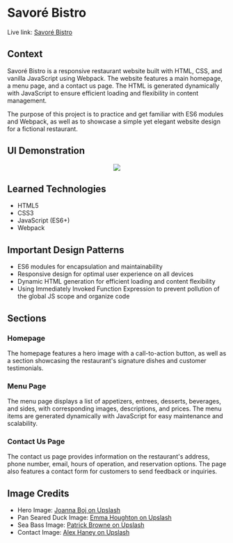 # Savoré Bistro
Live link: <a href="https://ejrcarr.github.io/restaurant-page/">Savoré Bistro</a>

## Context
Savoré Bistro is a responsive restaurant website built with HTML, CSS, and vanilla JavaScript using Webpack. The website features a main homepage, a menu page, and a contact us page. The HTML is generated dynamically with JavaScript to ensure efficient loading and flexibility in content management.

The purpose of this project is to practice and get familiar with ES6 modules and Webpack, as well as to showcase a simple yet elegant website design for a fictional restaurant.

## UI Demonstration

<p align='center'>
  <img src='https://user-images.githubusercontent.com/110308975/225449213-0e190f0f-8a46-42f6-b5b9-0137b07a1e44.gif'/>
</p>

## Learned Technologies
<ul>
  <li>HTML5</li>
  <li>CSS3</li>
  <li>JavaScript (ES6+)</li>
  <li>Webpack</li>
</ul>

## Important Design Patterns
<ul>
<li>ES6 modules for encapsulation and maintainability</li>
<li>Responsive design for optimal user experience on all devices</li>
<li>Dynamic HTML generation for efficient loading and content flexibility</li>
<li>Using Immediately Invoked Function Expression to prevent pollution of the global JS scope and organize code</li>
</ul>

## Sections
### Homepage
The homepage features a hero image with a call-to-action button, as well as a section showcasing the restaurant's signature dishes and customer testimonials.

### Menu Page
The menu page displays a list of appetizers, entrees, desserts, beverages, and sides, with corresponding images, descriptions, and prices. The menu items are generated dynamically with JavaScript for easy maintenance and scalability.

### Contact Us Page
The contact us page provides information on the restaurant's address, phone number, email, hours of operation, and reservation options. The page also features a contact form for customers to send feedback or inquiries.

## Image Credits
<ul>
<li>Hero Image: <a href="https://unsplash.com/photos/MhOoD_h90ks">Joanna Boj on Upslash</a></li>
<li>Pan Seared Duck Image: <a href="https://unsplash.com/photos/eHViWPrwMkE">Emma Houghton on Upslash</a></li>
<li>Sea Bass Image: <a href="https://unsplash.com/photos/jMwvJ5aj5eA">Patrick Browne on Upslash</a></li>
<li>Contact Image: <a href="https://unsplash.com/photos/CAhjZmVk5H4">Alex Haney on Upslash</a></li>
</ul>
